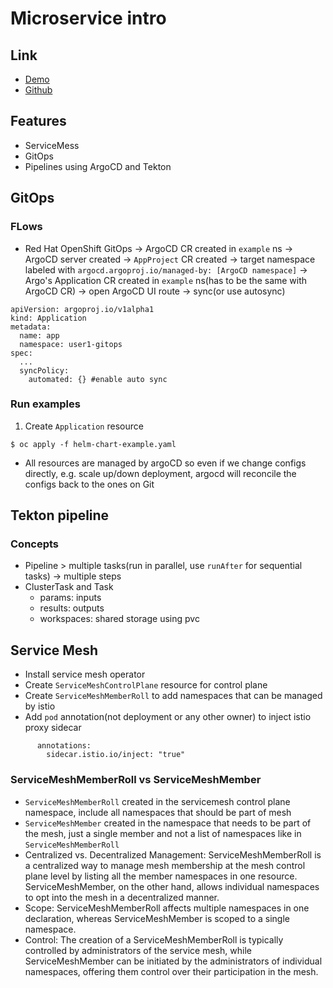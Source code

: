 # Microservice intro
## Link
 - [Demo](https://demo.redhat.com/catalog?item=babylon-catalog-prod/sandboxes-gpte.opentour-2022-dach.prod&utm_source=webapp&utm_medium=share-link)
 - [Github](https://github.com/sa-mw-dach/microservice-introduction-gitops)
## Features
- ServiceMess
- GitOps
- Pipelines using ArgoCD and Tekton
## GitOps
### FLows
- Red Hat OpenShift GitOps -> ArgoCD CR created in `example` ns ->  ArgoCD server created -> `AppProject` CR created -> target namespace labeled with `argocd.argoproj.io/managed-by: [ArgoCD namespace]` -> Argo's Application CR created in `example` ns(has to be the same with ArgoCD CR) -> open ArgoCD UI route -> sync(or use autosync)
```
apiVersion: argoproj.io/v1alpha1
kind: Application
metadata:
  name: app
  namespace: user1-gitops
spec:
  ...
  syncPolicy:
    automated: {} #enable auto sync
```
### Run examples
1. Create `Application` resource
```
$ oc apply -f helm-chart-example.yaml
```
- All resources are managed by argoCD so even if we change configs directly, e.g. scale up/down deployment, argocd will reconcile the configs back to the ones on Git

## Tekton pipeline
### Concepts
- Pipeline > multiple tasks(run in parallel, use `runAfter` for sequential tasks) -> multiple steps
- ClusterTask and Task
  - params: inputs
  - results: outputs
  - workspaces: shared storage using pvc
## Service Mesh
- Install service mesh operator
- Create `ServiceMeshControlPlane` resource for control plane
- Create `ServiceMeshMemberRoll` to add namespaces that can be managed by istio
- Add `pod` annotation(not deployment or any other owner) to inject istio proxy sidecar

```
      annotations:
        sidecar.istio.io/inject: "true"
```

### ServiceMeshMemberRoll vs ServiceMeshMember
- `ServiceMeshMemberRoll` created in the servicemesh control plane namespace, include all namespaces that should be part of mesh
- `ServiceMeshMember` created in the namespace that needs to be part of the mesh, just a single member and not a list of namespaces like in `ServiceMeshMemberRoll`
- Centralized vs. Decentralized Management: ServiceMeshMemberRoll is a centralized way to manage mesh membership at the mesh control plane level by listing all the member namespaces in one resource. ServiceMeshMember, on the other hand, allows individual namespaces to opt into the mesh in a decentralized manner.
- Scope: ServiceMeshMemberRoll affects multiple namespaces in one declaration, whereas ServiceMeshMember is scoped to a single namespace.
- Control: The creation of a ServiceMeshMemberRoll is typically controlled by administrators of the service mesh, while ServiceMeshMember can be initiated by the administrators of individual namespaces, offering them control over their participation in the mesh.
